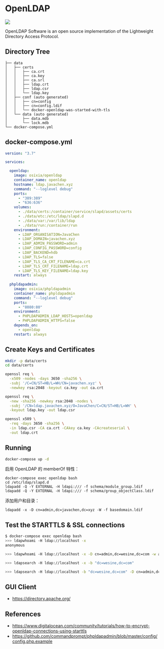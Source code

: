 OpenLDAP
========

[![](https://www.openldap.org/images/headers/LDAPworm.gif)](https://www.openldap.org/)

OpenLDAP Software is an open source implementation of the Lightweight Directory Access Protocol.

## Directory Tree

```
├── data
│   ├── certs
│   │   ├── ca.crt
│   │   ├── ca.key
│   │   ├── ca.srl
│   │   ├── ldap.crt
│   │   ├── ldap.csr
│   │   └── ldap.key
│   ├── conf (auto generated)
│   │   ├── cn=config
│   │   ├── cn=config.ldif
│   │   └── docker-openldap-was-started-with-tls
│   └── data (auto generated)
│       ├── data.mdb
│       └── lock.mdb
└── docker-compose.yml
```

## docker-compose.yml

```yaml
version: "3.7"

services:

  openldap:
    image: osixia/openldap
    container_name: openldap
    hostname: ldap.javachen.xyz
    command: "--loglevel debug"
    ports:
      - "389:389"
      - "636:636"
    volumes:
      - ./data/certs:/container/service/slapd/assets/certs
      - ./data/etc:/etc/ldap/slapd.d
      - ./data/var:/var/lib/ldap
      - ./data/run:/container/run
    environment:
      - LDAP_ORGANISATION=JavaChen
      - LDAP_DOMAIN=javachen.xyz
      - LDAP_ADMIN_PASSWORD=admin
      - LDAP_CONFIG_PASSWORD=config
      - LDAP_BACKEND=hdb
      - LDAP_TLS=false
      - LDAP_TLS_CA_CRT_FILENAME=ca.crt
      - LDAP_TLS_CRT_FILENAME=ldap.crt
      - LDAP_TLS_KEY_FILENAME=ldap.key
    restart: always
  
  phpldapadmin:
    image: osixia/phpldapadmin
    container_name: phpldapadmin
    command: "--loglevel debug"
    ports:
      - "8080:80"
    environment:
      - PHPLDAPADMIN_LDAP_HOSTS=openldap
      - PHPLDAPADMIN_HTTPS=false
    depends_on:
      - openldap
    restart: always
```

## Create Keys and Certificates

```bash
mkdir -p data/certs
cd data/certs

openssl req \
  -x509 -nodes -days 3650 -sha256 \
  -subj '/C=CN/ST=HB/L=WH/CN=javachen.xyz' \
  -newkey rsa:2048 -keyout ca.key -out ca.crt

openssl req \
  -new -sha256 -newkey rsa:2048 -nodes \
  -subj '/CN=ldap.javachen.xyz/O=JavaChen/C=CN/ST=HB/L=WH' \
  -keyout ldap.key -out ldap.csr

openssl x509 \
  -req -days 3650 -sha256 \
  -in ldap.csr -CA ca.crt -CAkey ca.key -CAcreateserial \
  -out ldap.crt
```

## Running

```bash
docker-compose up -d
```

启用 OpenLDAP 的 memberOf 特性：

```
docker-compose exec openldap bash
cd /etc/ldap/slapd.d
ldapadd -Q -Y EXTERNAL -H ldapi:/// -f schema/module_group.ldif
ldapadd -Q -Y EXTERNAL -H ldapi:/// -f schema/group_objectClass.ldif
```

添加用户和目录：

```
ldapadd -x -D cn=admin,dc=javachen,dc=xyz -W -f basedomain.ldif
```



## Test the STARTTLS & SSL connections

```bash
$ docker-compose exec openldap bash
>>> ldapwhoami -H ldap://localhost -x
anonymous

>>> ldapwhoami -H ldap://localhost -x -D cn=admin,dc=wesine,dc=com -w admin

>>> ldapsearch -H ldap://localhost -x -b "dc=wesine,dc=com"

>>> ldapsearch -H ldap://localhost -b "dc=wesine,dc=com" -D cn=admin,dc=wesine,dc=com -w admin

```

## GUI Client

- https://directory.apache.org/

## References

- https://www.digitalocean.com/community/tutorials/how-to-encrypt-openldap-connections-using-starttls
- https://github.com/commandprompt/phpldapadmin/blob/master/config/config.php.example
